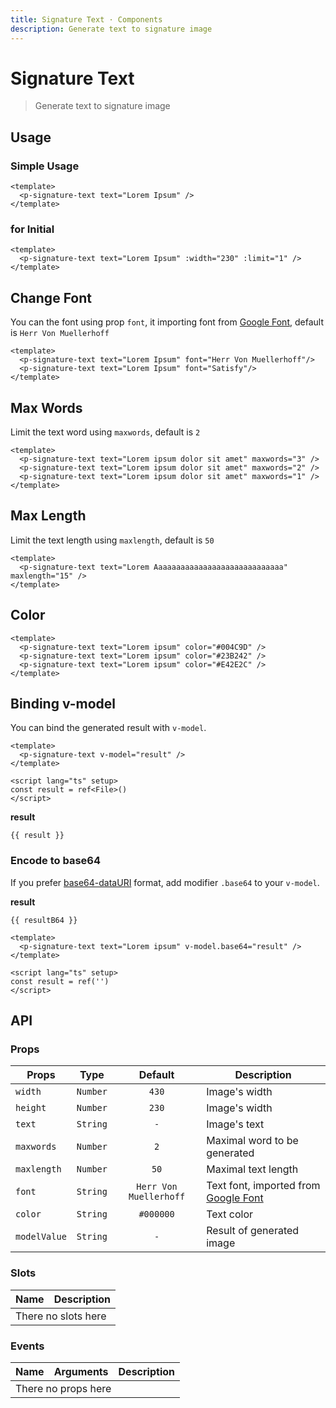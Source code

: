 ```yaml
---
title: Signature Text · Components
description: Generate text to signature image
---
```


<script setup>
  import pInput from '../input/Input.vue'
  import pSignatureText from './SignatureText.vue'
  import { ref } from 'vue-demi'

  const result    = ref()
  const resultB64 = ref()
</script>

# Signature Text

> Generate text to signature image

## Usage

### Simple Usage

<preview class="flex-col !bg-base-white">
  <p-signature-text text="Lorem Ipsum" />
</preview>

```vue
<template>
  <p-signature-text text="Lorem Ipsum" />
</template>
```

### for Initial

<preview class="flex-col !bg-base-white">
  <p-signature-text text="Lorem Ipsum" :width="230" :limit="1" />
</preview>

```vue
<template>
  <p-signature-text text="Lorem Ipsum" :width="230" :limit="1" />
</template>
```

## Change Font

You can the font using prop `font`, it importing font from [Google Font][google-font], default is `Herr Von Muellerhoff`

<preview class="flex-col !bg-base-white">
  <p-signature-text text="Lorem Ipsum" font="Herr Von Muellerhoff"/>
  <p-signature-text text="Lorem Ipsum" font="Satisfy"/>
</preview>

```vue
<template>
  <p-signature-text text="Lorem Ipsum" font="Herr Von Muellerhoff"/>
  <p-signature-text text="Lorem Ipsum" font="Satisfy"/>
</template>
```

## Max Words

Limit the text word using `maxwords`, default is `2`

<preview class="flex-col !bg-base-white">
  <p-signature-text text="Lorem ipsum dolor sit amet" maxwords="3" />
  <p-signature-text text="Lorem ipsum dolor sit amet" maxwords="2" />
  <p-signature-text text="Lorem ipsum dolor sit amet" maxwords="1" />
</preview>

```vue
<template>
  <p-signature-text text="Lorem ipsum dolor sit amet" maxwords="3" />
  <p-signature-text text="Lorem ipsum dolor sit amet" maxwords="2" />
  <p-signature-text text="Lorem ipsum dolor sit amet" maxwords="1" />
</template>
```

## Max Length

Limit the text length using `maxlength`, default is `50`

<preview class="flex-col !bg-base-white">
  <p-signature-text text="Lorem Aaaaaaaaaaaaaaaaaaaaaaaaaaaaa" maxlength="15" />
</preview>

```vue
<template>
  <p-signature-text text="Lorem Aaaaaaaaaaaaaaaaaaaaaaaaaaaaa" maxlength="15" />
</template>
```

## Color

<preview class="flex-col !bg-base-white">
  <p-signature-text text="Lorem ipsum" color="#004C9D" />
  <p-signature-text text="Lorem ipsum" color="#23B242" />
  <p-signature-text text="Lorem ipsum" color="#E42E2C" />
</preview>

```vue
<template>
  <p-signature-text text="Lorem ipsum" color="#004C9D" />
  <p-signature-text text="Lorem ipsum" color="#23B242" />
  <p-signature-text text="Lorem ipsum" color="#E42E2C" />
</template>
```

## Binding v-model

You can bind the generated result with `v-model`.

<preview class="flex-col !bg-base-white">
  <p-signature-text text="Lorem ipsum" v-model="result" />
</preview>

```vue
<template>
  <p-signature-text v-model="result" />
</template>

<script lang="ts" setup>
const result = ref<File>()
</script>
```

**result**

<pre class="truncate"><code>{{ result }}</code></pre>

### Encode to base64

If you prefer [base64-dataURI][data-uri] format, add modifier `.base64` to your `v-model`.

<preview class="flex-col !bg-base-white">
  <p-signature-text text="Lorem ipsum" v-model.base64="resultB64" />
</preview>

**result**

<pre class="truncate"><code>{{ resultB64 }}</code></pre>

```vue
<template>
  <p-signature-text text="Lorem ipsum" v-model.base64="result" />
</template>

<script lang="ts" setup>
const result = ref('')
</script>
```

## API

### Props

| Props        |   Type   |        Default         | Description                                         |
|--------------|:--------:|:----------------------:|-----------------------------------------------------|
| `width`      | `Number` |         `430`          | Image's width                                       |
| `height`     | `Number` |         `230`          | Image's width                                       |
| `text`       | `String` |          `-`           | Image's text                                        |
| `maxwords`   | `Number` |          `2`           | Maximal word to be generated                        |
| `maxlength`  | `Number` |          `50`          | Maximal text length                                 |
| `font`       | `String` | `Herr Von Muellerhoff` | Text font, imported from [Google Font][google-font] |
| `color`      | `String` |       `#000000`        | Text color                                          |
| `modelValue` | `String` |          `-`           | Result of generated image                           |

### Slots

<table>
  <thead>
    <tr>
      <th>Name</th>
      <th>Description</th>
    </tr>
  </thead>
  <tbody>
    <tr>
      <td colspan="2" class="text-center">There no slots here</td>
    </tr>
  </tbody>
</table>

### Events

<table>
  <thead>
    <tr>
      <th>Name</th>
      <th>Arguments</th>
      <th>Description</th>
    </tr>
  </thead>
  <tbody>
    <tr>
      <td colspan="3" class="text-center">There no props here</td>
    </tr>
  </tbody>
</table>

[google-font]: https://fonts.google.com/
[data-uri]: https://en.wikipedia.org/wiki/Data_URI_scheme
